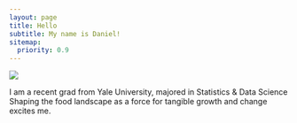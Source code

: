 ```yaml
---
layout: page
title: Hello
subtitle: My name is Daniel!
sitemap:
  priority: 0.9
---
```


<img src="{{ '/assets/img/pudhina.jpg' | prepend: site.baseurl }}" id="about-img">

<div id="describe-text">
	<p>I am a recent grad from Yale University, majored in Statistics & Data Science <br> Shaping the food landscape as a force for tangible growth and change excites me.</p>
</div>
